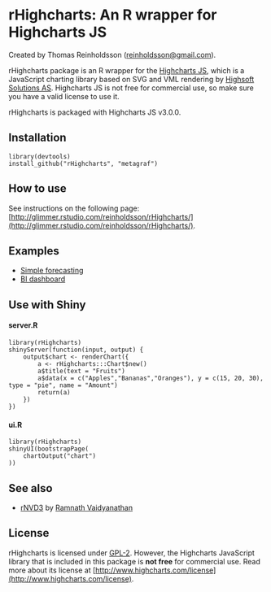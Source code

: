 # rHighcharts: An R wrapper for Highcharts JS

Created by Thomas Reinholdsson (<reinholdsson@gmail.com>).

rHighcharts package is an R wrapper for the [Highcharts JS](https://github.com/highslide-software/highcharts.com), which is a JavaScript charting library based on SVG and VML rendering by [Highsoft Solutions AS](http://highsoft.com/). Highcharts JS is not free for commercial use, so make sure you have a valid license to use it.

rHighcharts is packaged with Highcharts JS v3.0.0.

## Installation

    library(devtools)
    install_github("rHighcharts", "metagraf")
    
## How to use

See instructions on the following page: [http://glimmer.rstudio.com/reinholdsson/rHighcharts/](http://glimmer.rstudio.com/reinholdsson/rHighcharts/).

## Examples

- [Simple forecasting](http://glimmer.rstudio.com/reinholdsson/savings/)
- [BI dashboard](http://glimmer.rstudio.com/reinholdsson/shiny-dashboard/)


## Use with Shiny

#### server.R
```
library(rHighcharts)
shinyServer(function(input, output) {
    output$chart <- renderChart({
        a <- rHighcharts:::Chart$new()
        a$title(text = "Fruits")
        a$data(x = c("Apples","Bananas","Oranges"), y = c(15, 20, 30), type = "pie", name = "Amount")
        return(a)
    })
})
```

#### ui.R
```
library(rHighcharts)
shinyUI(bootstrapPage(
    chartOutput("chart")
))
```

## See also

- [rNVD3](https://github.com/ramnathv/rNVD3) by [Ramnath Vaidyanathan](https://github.com/ramnathv)


## License

rHighcharts is licensed under [GPL-2](http://www.gnu.org/licenses/gpl-2.0.html). However, the Highcharts JavaScript library that is included in this package is **not free** for commercial use. Read more about its license at [http://www.highcharts.com/license](http://www.highcharts.com/license).
